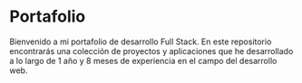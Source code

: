 # Portafolio
Bienvenido a mi portafolio de desarrollo Full Stack. En este repositorio encontrarás una colección de proyectos y aplicaciones que he desarrollado a lo largo de 1 año y 8 meses de experiencia en el campo del desarrollo web. 
